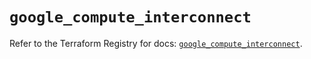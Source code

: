 # `google_compute_interconnect`

Refer to the Terraform Registry for docs: [`google_compute_interconnect`](https://registry.terraform.io/providers/hashicorp/google-beta/6.32.0/docs/resources/google_compute_interconnect).

